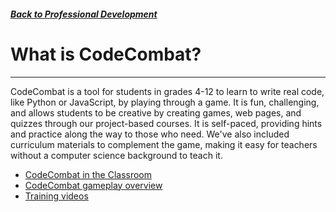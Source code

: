 ##### [Back to Professional Development](/apcsp/professional-development) 
# What is CodeCombat?
-----

CodeCombat is a tool for students in grades 4-12 to learn to write real code, like Python or JavaScript, by playing through a game. It is fun, challenging, and allows students to be creative by creating games, web pages, and quizzes through our project-based courses. It is self-paced, providing hints and practice along the way to those who need. We've also included curriculum materials to complement the game, making it easy for teachers without a computer science background to teach it.

- [CodeCombat in the Classroom](https://vimeo.com/229304323)
- [CodeCombat gameplay overview](https://drive.google.com/open?id=15F2AJXLZ0sWqveDI5d6-bmYMS21I2KkO)
- [Training videos](https://drive.google.com/drive/u/0/folders/0ByRoRRghH1rvUVI4dlEzTGI4Q0U)
